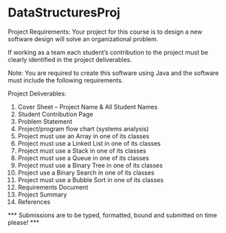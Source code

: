 # DataStructuresProj

Project Requirements:
Your project for this course is to design a new software design will solve an organizational problem.

If working as a team each student’s contribution to the project must be clearly identified in the project
deliverables.

Note: You are required to create this software using Java and the software must include the following
requirements.

Project Deliverables:

1. Cover Sheet – Project Name & All Student Names
2. Student Contribution Page
3. Problem Statement
4. Project/program flow chart (systems analysis)
5. Project must use an Array in one of its classes
6. Project must use a Linked List in one of its classes
7. Project must use a Stack in one of its classes
8. Project must use a Queue in one of its classes
9. Project must use a Binary Tree in one of its classes
10. Project use a Binary Search in one of its classes
11. Project must use a Bubble Sort in one of its classes
12. Requirements Document
13. Project Summary
14. References

*** Submissions are to be typed, formatted, bound and submitted on time please! ***
